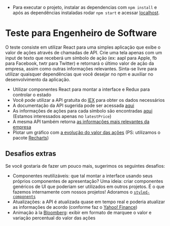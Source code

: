 * Para executar o projeto, instalar as dependencias com `npm install` e após as dependências instaladas rodar `npm start` e acessar [localhost](http://localhost:3000).


# Teste para Engenheiro de Software

O teste consiste em utilizar React para uma simples aplicação que exibe o valor de ações através de chamadas de API. Crie uma tela apenas com um input de texto que receberá um símbolo de ação (ex: aapl para Apple, fb para Facebook, twtr para Twitter) e retornará o último valor de ação da empresa, assim como outras informações relevantes. Sinta-se livre para utilizar quaisquer dependências que você desejar no npm e auxiliar no desenvolvimento da aplicação.

* Utilizar componentes React para montar a interface e Redux para controlar o estado
* Você pode utilizar a API gratuita do [IEX](https://iextrading.com/developer/) para obter os dados necessários
* A documentação da API sugerida pode ser acessada [aqui](https://iextrading.com/developer/docs/#stocks)
* As informações de ações para cada símbolo são encontradas [aqui](https://iextrading.com/developer/docs/#quote) (Estamos interessados apenas no `latestPrice`)
* A mesma API também retorna [as informações mais relevantes da empresa](https://iextrading.com/developer/docs/#company)
* Plotar um gráfico com [a evolução do valor das ações](https://iextrading.com/developer/docs/#chart) (PS: utilizamos o pacote [Recharts](http://recharts.org))

## Desafios extras

Se você gostaria de fazer um pouco mais, sugerimos os seguintes desafios:

* Componentes reutilizáveis: que tal montar a interface usando seus próprios componentes de apresentação? Uma ideia: criar componentes genéricos de UI que poderiam ser utilizados em outros projetos. É o que fazemos internamente com nossos projetos! Adoramos o [`styled-components`](https://styled-components.com)
* Atualizações: a API é atualizada quase em tempo real e poderia atualizar as informações de acordo (conforme faz o [Yahoo! Finance](https://finance.yahoo.com/quote/AAPL?p=AAPL&.tsrc=fin-srch))
* Animação à la [Bloomberg](https://www.bloomberg.com): exibir em formato de marquee o valor e variação percentual do valor das ações
